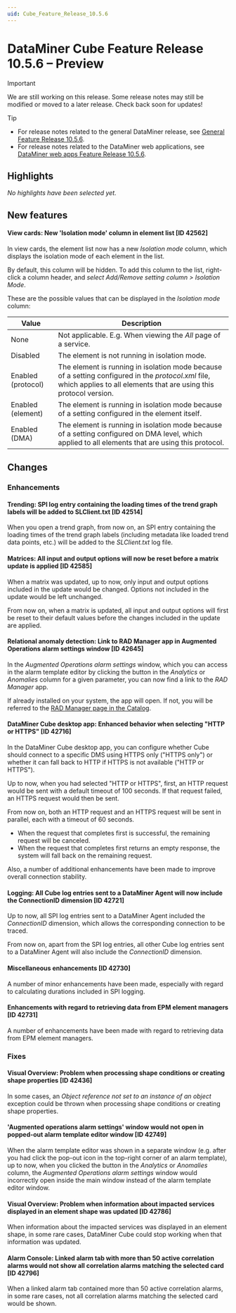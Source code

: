 ```yaml
---
uid: Cube_Feature_Release_10.5.6
---
```


# DataMiner Cube Feature Release 10.5.6 – Preview

> [!IMPORTANT]
> We are still working on this release. Some release notes may still be modified or moved to a later release. Check back soon for updates!

> [!TIP]
>
> - For release notes related to the general DataMiner release, see [General Feature Release 10.5.6](xref:General_Feature_Release_10.5.6).
> - For release notes related to the DataMiner web applications, see [DataMiner web apps Feature Release 10.5.6](xref:Web_apps_Feature_Release_10.5.6).

## Highlights

*No highlights have been selected yet.*

## New features

#### View cards: New 'Isolation mode' column in element list [ID 42562]

<!-- MR 10.4.0 [CU15] / 10.5.0 [CU3] - FR 10.5.6 -->

In view cards, the element list now has a new *Isolation mode* column, which displays the isolation mode of each element in the list.

By default, this column will be hidden. To add this column to the list, right-click a column header, and *select Add/Remove setting column > Isolation Mode*.

These are the possible values that can be displayed in the *Isolation mode* column:

| Value | Description |
|-------|-------------|
| None               | Not applicable. E.g. When viewing the *All* page of a service. |
| Disabled           | The element is not running in isolation mode. |
| Enabled (protocol) | The element is running in isolation mode because of a setting configured in the *protocol.xml* file, which applies to all elements that are using this protocol version. |
| Enabled (element)  | The element is running in isolation mode because of a setting configured in the element itself. |
| Enabled (DMA)      | The element is running in isolation mode because of a setting configured on DMA level, which applied to all elements that are using this protocol. |

## Changes

### Enhancements

#### Trending: SPI log entry containing the loading times of the trend graph labels will be added to SLClient.txt [ID 42514]

<!-- MR 10.4.0 [CU15] / 10.5.0 [CU3] - FR 10.5.6 -->

When you open a trend graph, from now on, an SPI entry containing the loading times of the trend graph labels (including metadata like loaded trend data points, etc.) will be added to the *SLClient.txt* log file.

#### Matrices: All input and output options will now be reset before a matrix update is applied [ID 42585]

<!-- MR 10.4.0 [CU15] / 10.5.0 [CU3] - FR 10.5.6 -->

When a matrix was updated, up to now, only input and output options included in the update would be changed. Options not included in the update would be left unchanged.

From now on, when a matrix is updated, all input and output options will first be reset to their default values before the changes included in the update are applied.

#### Relational anomaly detection: Link to RAD Manager app in Augmented Operations alarm settings window [ID 42645]

<!-- MR 10.4.0 [CU15] / 10.5.0 [CU3] - FR 10.5.6 -->

In the *Augmented Operations alarm settings* window, which you can access in the alarm template editor by clicking the button in the *Analytics* or *Anomalies* column for a given parameter, you can now find a link to the *RAD Manager* app.

If already installed on your system, the app will open. If not, you will be referred to the [RAD Manager page in the Catalog](https://catalog.dataminer.services/details/174b9848-43c8-470d-afc2-1b1722f05e74).

#### DataMiner Cube desktop app: Enhanced behavior when selecting "HTTP or HTTPS" [ID 42716]

<!-- MR 10.4.0 [CU15] / 10.5.0 [CU3] - FR 10.5.6 -->

In the DataMiner Cube desktop app, you can configure whether Cube should connect to a specific DMS using HTTPS only ("HTTPS only") or whether it can fall back to HTTP if HTTPS is not available ("HTTP or HTTPS").

Up to now, when you had selected "HTTP or HTTPS", first, an HTTP request would be sent with a default timeout of 100 seconds. If that request failed, an HTTPS request would then be sent.

From now on, both an HTTP request and an HTTPS request will be sent in parallel, each with a timeout of 60 seconds.

- When the request that completes first is successful, the remaining request will be canceled.
- When the request that completes first returns an empty response, the system will fall back on the remaining request.

Also, a number of additional enhancements have been made to improve overall connection stability.

#### Logging: All Cube log entries sent to a DataMiner Agent will now include the ConnectionID dimension [ID 42721]

<!-- MR 10.4.0 [CU15] / 10.5.0 [CU3] - FR 10.5.6 -->

Up to now, all SPI log entries sent to a DataMiner Agent included the *ConnectionID* dimension, which allows the corresponding connection to be traced.

From now on, apart from the SPI log entries, all other Cube log entries sent to a DataMiner Agent will also include the *ConnectionID* dimension.

#### Miscellaneous enhancements [ID 42730]

<!-- MR 10.4.0 [CU15] / 10.5.0 [CU3] - FR 10.5.6 -->

A number of minor enhancements have been made, especially with regard to calculating durations included in SPI logging.

#### Enhancements with regard to retrieving data from EPM element managers [ID 42731]

<!-- MR 10.4.0 [CU15] / 10.5.0 [CU3] - FR 10.5.6 -->

A number of enhancements have been made with regard to retrieving data from EPM element managers.

### Fixes

#### Visual Overview: Problem when processing shape conditions or creating shape properties [ID 42436]

<!-- MR 10.4.0 [CU15] / 10.5.0 [CU3] - FR 10.5.6 -->

In some cases, an *Object reference not set to an instance of an object* exception could be thrown when processing shape conditions or creating shape properties.

#### 'Augmented operations alarm settings' window would not open in popped-out alarm template editor window [ID 42749]

<!-- MR 10.4.0 [CU15] / 10.5.0 [CU3] - FR 10.5.6 -->

When the alarm template editor was shown in a separate window (e.g. after you had click the pop-out icon in the top-right corner of an alarm template), up to now, when you clicked the button in the *Analytics* or *Anomalies* column, the *Augmented Operations alarm settings* window would incorrectly open inside the main window instead of the alarm template editor window.

#### Visual Overview: Problem when information about impacted services displayed in an element shape was updated [ID 42786]

<!-- MR 10.4.0 [CU15] / 10.5.0 [CU3] - FR 10.5.6 -->

When information about the impacted services was displayed in an element shape, in some rare cases, DataMiner Cube could stop working when that information was updated.

#### Alarm Console: Linked alarm tab with more than 50 active correlation alarms would not show all correlation alarms matching the selected card [ID 42796]

<!-- MR 10.4.0 [CU15] / 10.5.0 [CU3] - FR 10.5.6 -->

When a linked alarm tab contained more than 50 active correlation alarms, in some rare cases, not all correlation alarms matching the selected card would be shown.
